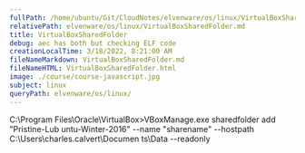 ```yaml
---
fullPath: /home/ubuntu/Git/CloudNotes/elvenware/os/linux/VirtualBoxSharedFolder.md
relativePath: elvenware/os/linux/VirtualBoxSharedFolder.md
title: VirtualBoxSharedFolder
debug: aec has both but checking ELF code
creationLocalTime: 3/18/2022, 8:21:00 AM
fileNameMarkdown: VirtualBoxSharedFolder.md
fileNameHTML: VirtualBoxSharedFolder.html
image: ./course/course-javascript.jpg
subject: linux
queryPath: elvenware/os/linux/
---
```


<!-- toc -->
<!-- tocstop -->

C:\Program Files\Oracle\VirtualBox>VBoxManage.exe sharedfolder add "Pristine-Lub
untu-Winter-2016" --name "sharename" --hostpath C:\Users\charles.calvert\Documen
ts\Data --readonly
